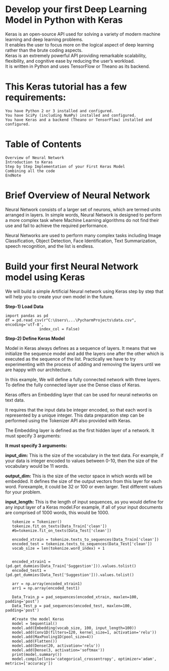 
# **Develop your first Deep Learning Model in Python with Keras**
Keras is an open-source API used for solving a variety of modern machine learning and deep learning problems.<br>
  It enables the user to focus more on the logical aspect of deep learning rather than the brute coding aspects.<br>
  Keras is an extremely powerful API providing remarkable scalability, flexibility, and cognitive ease by reducing the user’s workload.<br>
  It is written in Python and uses TensorFlow or Theano as its backend.
  
# **This Keras tutorial has a few requirements:**

    You have Python 2 or 3 installed and configured.
    You have SciPy (including NumPy) installed and configured.
    You have Keras and a backend (Theano or TensorFlow) installed and configured.


# **Table of Contents**

    Overview of Neural Network
    Introduction to Keras
    Step by Step Implementation of your First Keras Model
    Combining all the code
    EndNote

# **Brief Overview of Neural Network**

  Neural Network consists of a larger set of neurons, which are termed units arranged in layers. 
  In simple words, Neural Network is designed to perform a more complex task where Machine Learning algorithms do not find their use and fail to achieve the required performance.

Neural Networks are used to perform many complex tasks including Image Classification, Object Detection, Face Identification, Text Summarization, speech recognition, and the list is endless.

# Build your first Neural Network model using Keras
   We will build a simple Artificial Neural network using Keras step by step that will help you to create your own model in the future.<br>
   
**Step-1) Load Data**<br>

    import pandas as pd
    df = pd.read_csv(r"C:\Users\...\PycharmProjects\data.csv", encoding='utf-8',
                   index_col = False)

**Step-2) Define Keras Model**<br>

Model in Keras always defines as a sequence of layers. It means that we initialize the sequence model and add the layers one after the other which is executed as the sequence of the list. 
Practically we have to try experimenting with the process of adding and removing the layers until we are happy with our architecture.

In this example, We will define a fully connected network with three layers. 
To define the fully connected layer use the Dense class of Keras.
    
Keras offers an Embedding layer that can be used for neural networks on text data.

It requires that the input data be integer encoded, so that each word is represented by a unique integer. This data preparation step can be performed using the Tokenizer API also provided with Keras.

The Embedding layer is defined as the first hidden layer of a network. It must specify 3 arguments:

**It must specify 3 arguments:**

   **input_dim:**
    This is the size of the vocabulary in the text data. For example, if your data is integer encoded to values between 0-10, then the size of the vocabulary would be 11 words.
    
   **output_dim:**
    This is the size of the vector space in which words will be embedded. It defines the size of the output vectors from this layer for each word.
    Forexample, it could be 32 or 100 or even larger. Test different values for your problem.
    
   **input_length:**
    This is the length of input sequences, as you would define for any input layer of a Keras model.For example, if all of your input documents are               comprised of 1000 words, this would be 1000.
    
       tokenize = Tokenizer()
       tokenize.fit_on_texts(Data_Train['clean'])
       #b=tokenize.fit_on_texts(Data_Test['clean'])

       encoded_xtrain = tokenize.texts_to_sequences(Data_Train['clean'])
       encoded_test = tokenize.texts_to_sequences(Data_Test['clean'])
       vocab_size = len(tokenize.word_index) + 1


       encoded_xtrain1 = (pd.get_dummies(Data_Train['Suggestion'])).values.tolist()
       encoded_test1 = (pd.get_dummies(Data_Test['Suggestion'])).values.tolist()

       arr = np.array(encoded_xtrain1)
       arr1 = np.array(encoded_test1)

       Data_Train_p = pad_sequences(encoded_xtrain, maxlen=100, padding='post')
       Data_Test_p = pad_sequences(encoded_test, maxlen=100, padding='post')

       #Create the model Keras
       model = Sequential()
       model.add(Embedding(vocab_size, 100, input_length=100))
       model.add(Conv1D(filters=120, kernel_size=1, activation='relu'))
       model.add(MaxPooling1D(pool_size=4))
       model.add(Flatten())
       model.add(Dense(20, activation='relu')) 
       model.add(Dense(3, activation='softmax')) 
       print(model.summary())
       model.compile(loss='categorical_crossentropy', optimizer='adam', metrics=['accuracy'])

